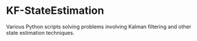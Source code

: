 # KF-StateEstimation
Various Python scripts solving problems involving Kalman filtering and other state estimation techniques.
